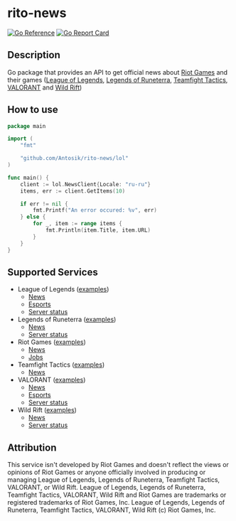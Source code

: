 # rito-news

[![Go Reference](https://pkg.go.dev/badge/github.com/Antosik/rito-news.svg)](https://pkg.go.dev/github.com/Antosik/rito-news) [![Go Report Card](https://goreportcard.com/badge/github.com/Antosik/rito-news)](https://goreportcard.com/report/github.com/Antosik/rito-news)

## Description

Go package that provides an API to get official news about [Riot Games](https://www.riotgames.com) and their games ([League of Legends](https://leagueoflegends.com/), [Legends of Runeterra](https://playruneterra.com/), [Teamfight Tactics](https://teamfighttactics.leagueoflegends.com), [VALORANT](https://playvalorant.com/) and [Wild Rift](https://wildrift.leagueoflegends.com/))

## How to use

```go
package main

import (
	"fmt"

	"github.com/Antosik/rito-news/lol"
)

func main() {
	client := lol.NewsClient{Locale: "ru-ru"}
	items, err := client.GetItems(10)

	if err != nil {
		fmt.Printf("An error occured: %v", err)
	} else {
		for _, item := range items {
			fmt.Println(item.Title, item.URL)
		}
	}
}
```

## Supported Services

-   League of Legends ([examples](https://github.com/Antosik/rito-news/blob/main/examples/lol/main.go))
    -   [News](https://www.leagueoflegends.com/en-us/news/)
    -   [Esports](https://lolesports.com/news)
    -   [Server status](https://status.riotgames.com/lol?region=na1&locale=en_US)
-   Legends of Runeterra ([examples](https://github.com/Antosik/rito-news/blob/main/examples/lor/main.go))
    -   [News](https://playruneterra.com/en-us/news/)
    -   [Server status](https://status.riotgames.com/lor?region=europe&locale=en_US)
-   Riot Games ([examples](https://github.com/Antosik/rito-news/blob/main/examples/riotgames/main.go))
    -   [News](https://www.riotgames.com/en/news)
    -   [Jobs](https://www.riotgames.com/en/work-with-us)
-   Teamfight Tactics ([examples](https://github.com/Antosik/rito-news/tree/main/examples/tft/main.go))
    -   [News](https://teamfighttactics.leagueoflegends.com/en-us/news/)
-   VALORANT ([examples](https://github.com/Antosik/rito-news/tree/main/examples/val/main.go))
    -   [News](https://playvalorant.com/en-us/news/)
    -   [Esports](https://valorantesports.com/news)
    -   [Server status](https://status.riotgames.com/valorant?region=na&locale=en_US)
-   Wild Rift ([examples](https://github.com/Antosik/rito-news/blob/main/examples/wr/main.go))
    -   [News](https://wildrift.leagueoflegends.com/en-us/news/)
    -   [Server status](https://status.riotgames.com/wildrift?region=na&locale=en_US)

## Attribution
This service isn't developed by Riot Games and doesn't reflect the views or opinions of Riot Games or anyone officially involved in producing or managing League of Legends, Legends of Runeterra, Teamfight Tactics, VALORANT, or Wild Rift. League of Legends, Legends of Runeterra, Teamfight Tactics, VALORANT, Wild Rift and Riot Games are trademarks or registered trademarks of Riot Games, Inc. League of Legends, Legends of Runeterra, Teamfight Tactics, VALORANT, Wild Rift (c) Riot Games, Inc.
